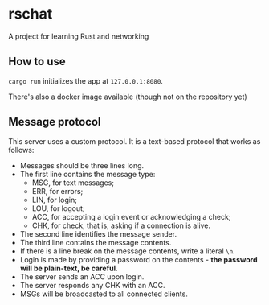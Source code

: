 # rschat

A project for learning Rust and networking

## How to use

`cargo run` initializes the app at `127.0.0.1:8080`.

There's also a docker image available (though not on the repository yet)


## Message protocol

This server uses a custom protocol.
It is a text-based protocol that works as follows:
 - Messages should be three lines long.
 - The first line contains the message type:
   - MSG, for text messages;
   - ERR, for errors;
   - LIN, for login;
   - LOU, for logout;
   - ACC, for accepting a login event or acknowledging a check;
   - CHK, for check, that is, asking if a connection is alive.
 - The second line identifies the message sender.
 - The third line contains the message contents.
 - If there is a line break on the message contents, write a literal `\n`.
 - Login is made by providing a password on the contents - **the password will be plain-text, be careful**.
 - The server sends an ACC upon login.
 - The server responds any CHK with an ACC.
 - MSGs will be broadcasted to all connected clients.

